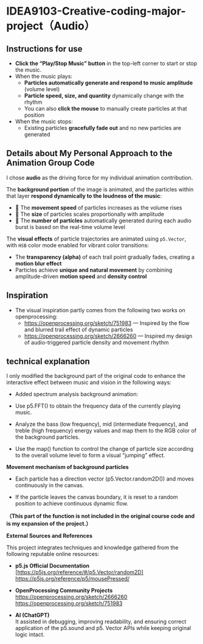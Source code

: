 # IDEA9103-Creative-coding-major-project（Audio）

## Instructions for use
- **Click the “Play/Stop Music” button** in the top-left corner to start or stop the music.
- When the music plays:
  - **Particles automatically generate and respond to music amplitude** (volume level)
  - **Particle speed, size, and quantity** dynamically change with the rhythm
  - You can also **click the mouse** to manually create particles at that position
- When the music stops:
  - Existing particles **gracefully fade out** and no new particles are generated

## Details about My Personal Approach to the Animation Group Code

I chose **audio** as the driving force for my individual animation contribution.

The **background portion** of the image is animated, and the particles within that layer **respond dynamically to the loudness of the music**:

- 🎵 The **movement speed** of particles increases as the volume rises
- 🎵 The **size** of particles scales proportionally with amplitude
- 🎵 The **number of particles** automatically generated during each audio burst is based on the real-time volume level

The **visual effects** of particle trajectories are animated using `p5.Vector`, with `HSB` color mode enabled for vibrant color transitions:

- The **transparency (alpha)** of each trail point gradually fades, creating a **motion blur effect**
- Particles achieve **unique and natural movement** by combining amplitude-driven **motion speed** and **density control**

## Inspiration
- The visual inspiration partly comes from the following two works on openprocessing:
  - https://openprocessing.org/sketch/751983 — Inspired by the flow and blurred trail effect of dynamic particles
  - https://openprocessing.org/sketch/2666260 — Inspired my design of audio-triggered particle density and movement rhythm

## technical explanation
I only modified the background part of the original code to enhance the interactive effect between music and vision in the following ways:

 - Added spectrum analysis background animation:

 - Use p5.FFT() to obtain the frequency data of the currently playing music.

  - Analyze the bass (low frequency), mid (intermediate frequency), and treble (high frequency) energy values ​​and map them to the RGB color of the background particles.

 - Use the map() function to control the change of particle size according to the overall volume level to form a visual "jumping" effect.

**Movement mechanism of background particles**

 - Each particle has a direction vector (p5.Vector.random2D()) and moves continuously in the canvas.

 - If the particle leaves the canvas boundary, it is reset to a random position to achieve continuous dynamic flow.

**（This part of the function is not included in the original course code and is my expansion of the project.）**

**External Sources and References**

This project integrates techniques and knowledge gathered from the following reputable online resources:

- **p5.js Official Documentation**  
  [https://p5js.org/reference/#/p5.Vector/random2D]
   https://p5js.org/reference/p5/mousePressed/

- **OpenProcessing Community Projects**  
 https://openprocessing.org/sketch/2666260
 https://openprocessing.org/sketch/751983 


- **AI (ChatGPT)**  
It assisted in debugging, improving readability, and ensuring correct application of the p5.sound and p5. Vector APIs while keeping original logic intact.
